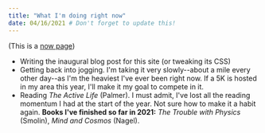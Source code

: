 ```yaml
---
title: "What I'm doing right now"
date: 04/16/2021 # Don't forget to update this!
---
```


(This is a [now page](https://nownownow.com/about))

- Writing the inaugural blog post for this site (or tweaking its CSS)
- Getting back into jogging. I'm taking it very slowly--about a mile every other day--as I'm the heaviest I've ever been right now. If a 5K is hosted in my area this year, I'll make it my goal to compete in it.
- Reading *The Active Life* (Palmer). I must admit, I've lost all the reading momentum I had at the start of the year. Not sure how to make it a habit again. **Books I've finished so far in 2021:** *The Trouble with Physics* (Smolin), *Mind and Cosmos* (Nagel).
